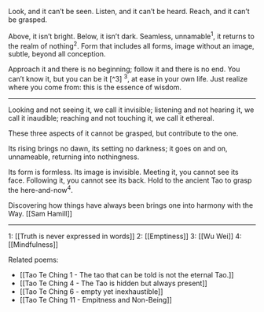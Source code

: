 Look, and it can’t be seen.
Listen, and it can’t be heard.
Reach, and it can’t be grasped.

Above, it isn’t bright.
Below, it isn’t dark.
Seamless, unnamable<sup>1</sup>,
it returns to the realm of nothing<sup>2</sup>.
Form that includes all forms,
image without an image,
subtle, beyond all conception.

Approach it and there is no beginning;
follow it and there is no end.
You can’t know it, but you can be it [^3] <sup>3</sup>,
at ease in your own life.
Just realize where you come from:
this is the essence of wisdom.

-------------------
Looking and not seeing it, we call it invisible;
listening and not hearing it, we call it inaudible;
reaching and not touching it, we call it ethereal.

These three aspects of it cannot be grasped,
but contribute to the one.

Its rising brings no dawn,
its setting no darkness;
it goes on and on, unnameable,
returning into nothingness.

Its form is formless.
Its image is invisible.
Meeting it, you cannot see its face.
Following it, you cannot see its back.
Hold to the ancient Tao
to grasp the here-and-now<sup>4</sup>.

Discovering how things have always been
brings one into harmony with the Way. [[Sam Hamill]]

-------------------
1: [[Truth is never expressed in words]] 
2: [[Emptiness]]
3: [[Wu Wei]]
4: [[Mindfulness]]

Related poems:
- [[Tao Te Ching 1 - The tao that can be told is not the eternal Tao.]]
- [[Tao Te Ching 4 - The Tao is hidden but always present]]
- [[Tao Te Ching 6 - empty yet inexhaustible]]
- [[Tao Te Ching 11 - Empitness and Non-Being]]